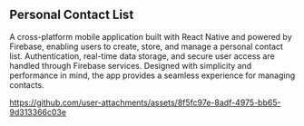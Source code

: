 ## Personal Contact List

A cross-platform mobile application built with React Native and powered by Firebase, enabling users to create, store, and manage a personal contact list. Authentication, real-time data storage, and secure user access are handled through Firebase services. Designed with simplicity and performance in mind, the app provides a seamless experience for managing contacts.



https://github.com/user-attachments/assets/8f5fc97e-8adf-4975-bb65-9d313366c03e

